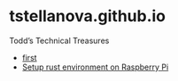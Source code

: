 # tstellanova.github.io
Todd’s Technical Treasures 

- [first](test.md)
- [Setup rust environment on Raspberry Pi](./docs/rpi-rust-env.md)


